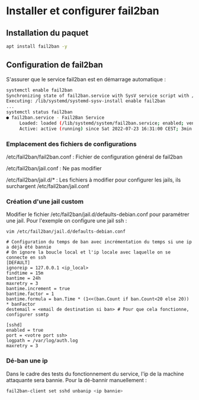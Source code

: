 # Installer et configurer fail2ban
## Installation du paquet

```bash
apt install fail2ban -y
```

## Configuration de fail2ban

S'assurer que le service fail2ban est en démarrage automatique :

```bash
systemctl enable fail2ban
Synchronizing state of fail2ban.service with SysV service script with /lib/systemd/systemd-sysv-install.
Executing: /lib/systemd/systemd-sysv-install enable fail2ban
...
systemctl status fail2ban
● fail2ban.service - Fail2Ban Service
     Loaded: loaded (/lib/systemd/system/fail2ban.service; enabled; vendor preset: enabled)
     Active: active (running) since Sat 2022-07-23 16:31:00 CEST; 3min 4s ago
```

### Emplacement des fichiers de configurations

/etc/fail2ban/fail2ban.conf : Fichier de configuration général de fail2ban

/etc/fail2ban/jail.conf : Ne pas modifier

/etc/fail2ban/jail.d/*  : Les fichiers à modifier pour configurer les jails, ils surchargent /etc/fail2ban/jail.conf

### Création d'une jail custom

Modifier le fichier /etc/fail2ban/jail.d/defaults-debian.conf pour paramétrer une jail.
Pour l'exemple on configure une jail ssh :

```
vim /etc/fail2ban/jail.d/defaults-debian.conf

# Configuration du temps de ban avec incrémentation du temps si une ip a déjà été bannie
# On ignore la boucle local et l'ip locale avec laquelle on se connecte en ssh
[DEFAULT]
ignoreip = 127.0.0.1 <ip_local>
findtime = 15m
bantime = 24h
maxretry = 3
bantime.increment = true
bantime.factor = 1
bantime.formula = ban.Time * (1<<(ban.Count if ban.Count<20 else 20)) * banFactor
destemail = <email de destination si ban> # Pour que cela fonctionne, configurer ssmtp

[sshd]
enabled = true
port = <votre port ssh>
logpath = /var/log/auth.log
maxretry = 3
```

### Dé-ban une ip

Dans le cadre des tests du fonctionnement du service, l'ip de la machine attaquante sera bannie. Pour la dé-bannir manuellement :

```bash
fail2ban-client set sshd unbanip <ip bannie>
```
